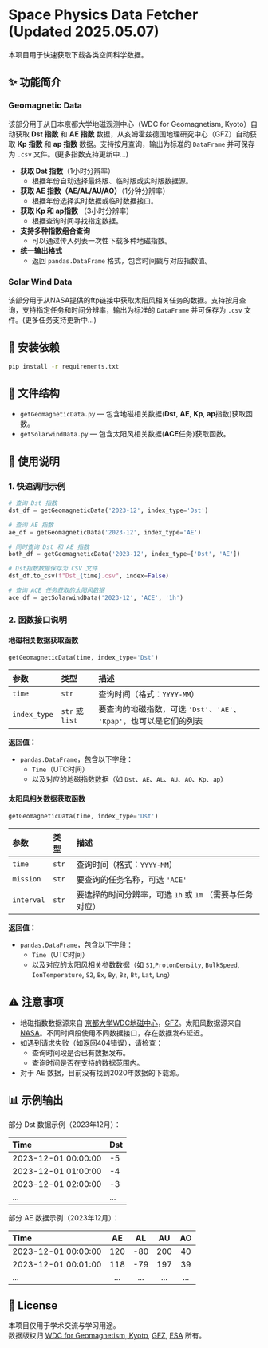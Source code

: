 # Space Physics Data Fetcher (Updated 2025.05.07)
本项目用于快速获取下载各类空间科学数据。


## ✨ 功能简介

### Geomagnetic Data 

该部分用于从日本京都大学地磁观测中心（WDC for Geomagnetism, Kyoto）自动获取 **Dst 指数** 和 **AE 指数** 数据，从亥姆霍兹德国地理研究中心（GFZ）自动获取 **Kp 指数** 和 **ap 指数** 数据。支持按月查询，输出为标准的 `DataFrame` 并可保存为 `.csv` 文件。(更多指数支持更新中...)

- **获取 Dst 指数**（1小时分辨率）
  - 根据年份自动选择最终版、临时版或实时版数据源。
- **获取 AE 指数（AE/AL/AU/AO）**（1分钟分辨率）
  - 根据年份选择实时数据或临时数据接口。
- **获取 Kp 和 ap指数** （3小时分辨率）
  - 根据查询时间寻找指定数据。
- **支持多种指数组合查询**
  - 可以通过传入列表一次性下载多种地磁指数。
- **统一输出格式**
  - 返回 `pandas.DataFrame` 格式，包含时间戳与对应指数值。

### Solar Wind Data

该部分用于从NASA提供的ftp链接中获取太阳风相关任务的数据。支持按月查询，支持指定任务和时间分辨率，输出为标准的 `DataFrame` 并可保存为 `.csv` 文件。(更多任务支持更新中...)

## 🌆 安装依赖

```bash
pip install -r requirements.txt
```

## 📂 文件结构

- `getGeomagneticData.py` — 包含地磁相关数据(**Dst**, **AE**, **Kp**, **ap**指数)获取函数。
- `getSolarwindData.py` — 包含太阳风相关数据(**ACE**任务)获取函数。

## 🚀 使用说明

### 1. 快速调用示例

```python
# 查询 Dst 指数
dst_df = getGeomagneticData('2023-12', index_type='Dst')

# 查询 AE 指数
ae_df = getGeomagneticData('2023-12', index_type='AE')

# 同时查询 Dst 和 AE 指数
both_df = getGeomagneticData('2023-12', index_type=['Dst', 'AE'])

# Dst指数数据保存为 CSV 文件
dst_df.to_csv(f"Dst_{time}.csv", index=False)

# 查询 ACE 任务获取的太阳风数据
ace_df = getSolarwindData('2023-12', 'ACE', '1h')
```

### 2. 函数接口说明

#### 地磁相关数据获取函数
```python
getGeomagneticData(time, index_type='Dst')
```

| 参数 | 类型 | 描述 |
| :--- | :--- | :--- |
| `time` | `str` | 查询时间（格式：`YYYY-MM`） |
| `index_type` | `str` 或 `list` | 要查询的地磁指数，可选 `'Dst'`、`'AE'`、 `'Kpap'`，也可以是它们的列表 |

**返回值：**
- `pandas.DataFrame`，包含以下字段：
  - `Time`（UTC时间）
  - 以及对应的地磁指数数据（如 `Dst`、`AE`、`AL`、`AU`、`AO`、`Kp`、`ap`）

#### 太阳风相关数据获取函数
```python
getGeomagneticData(time, index_type='Dst')
```

| 参数 | 类型 | 描述 |
| :--- | :--- | :--- |
| `time` | `str` | 查询时间（格式：`YYYY-MM`） |
| `mission` | `str` | 要查询的任务名称，可选 `'ACE'` |
| `interval` | `str` | 要选择的时间分辨率，可选 `1h` 或 `1m` （需要与任务对应） |

**返回值：**
- `pandas.DataFrame`，包含以下字段：
  - `Time`（UTC时间）
  - 以及对应的太阳风相关参数数据（如 `S1`,`ProtonDensity`, `BulkSpeed`, `IonTemperature`, `S2`, `Bx`, `By`, `Bz`, `Bt`, `Lat`, `Lng`）

## ⚠️ 注意事项

- 地磁指数数据源来自 [京都大学WDC地磁中心](https://wdc.kugi.kyoto-u.ac.jp/wdc/Sec3.html)，[GFZ](https://kp.gfz.de/)。太阳风数据源来自 [NASA](https://sohoftp.nascom.nasa.gov/sdb/)。不同时间段使用不同数据接口，存在数据发布延迟。
- 如遇到请求失败（如返回404错误），请检查：
  - 查询时间段是否已有数据发布。
  - 查询时间是否在支持的数据范围内。
- 对于 AE 数据，目前没有找到2020年数据的下载源。

## 📊 示例输出

部分 Dst 数据示例（2023年12月）：

| Time | Dst |
| :--- | :-- |
| 2023-12-01 00:00:00 | -5 |
| 2023-12-01 01:00:00 | -4 |
| 2023-12-01 02:00:00 | -3 |
| ... | ... |

部分 AE 数据示例（2023年12月）：

| Time | AE | AL | AU | AO |
| :--- | :-: | :-: | :-: | :-: |
| 2023-12-01 00:00:00 | 120 | -80 | 200 | 40 |
| 2023-12-01 00:01:00 | 118 | -79 | 197 | 39 |
| ... | ... | ... | ... | ... |

## 📝 License

本项目仅用于学术交流与学习用途。  
数据版权归 [WDC for Geomagnetism, Kyoto](https://wdc.kugi.kyoto-u.ac.jp/), [GFZ](https://kp.gfz.de/), [ESA](https://soho.nascom.nasa.gov/) 所有。
